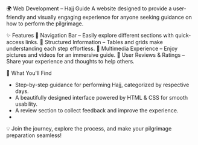 🌍 Web Development – Hajj Guide
A website designed to provide a user-friendly and visually engaging experience for anyone seeking guidance on how to perform the pilgrimage.

✨ Features
🔹 Navigation Bar – Easily explore different sections with quick-access links.
🔹 Structured Information – Tables and grids make understanding each step effortless.
🔹 Multimedia Experience – Enjoy pictures and videos for an immersive guide.
🔹 User Reviews & Ratings – Share your experience and thoughts to help others.

📌 What You'll Find
- Step-by-step guidance for performing Hajj, categorized by respective days.
- A beautifully designed interface powered by HTML & CSS for smooth usability.
- A review section to collect feedback and improve the experience.
- 
💡 Join the journey, explore the process, and make your pilgrimage preparation seamless!



